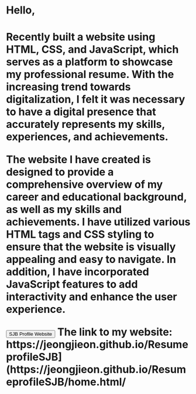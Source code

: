 <h1>Hello,<h1>

<p style="size=12px">Recently built a website using HTML, CSS, and JavaScript, which serves as a platform to showcase my professional resume. With the increasing trend towards digitalization, I felt it was necessary to have a digital presence that accurately represents my skills, experiences, and achievements.

The website I have created is designed to provide a comprehensive overview of my career and educational background, as well as my skills and achievements. I have utilized various HTML tags and CSS styling to ensure that the website is visually appealing and easy to navigate. In addition, I have incorporated JavaScript features to add interactivity and enhance the user experience.

<button onclick="location.href='[http://www.example.com](https://jeongjieon.github.io/ResumeprofileSJB)'" type="button">
        SJB Profile Website</button>
The link to my website: https://jeongjieon.github.io/ResumeprofileSJB](https://jeongjieon.github.io/ResumeprofileSJB/home.html/</p>

